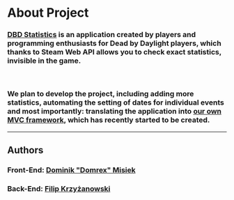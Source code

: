 # About Project
### [DBD Statistics](www.dbd-statistics.ct8.pl) is an application created by players and programming enthusiasts for Dead by Daylight players, which thanks to Steam Web API allows you to check exact statistics, invisible in the game.

<br>

### We plan to develop the project, including adding more statistics, automating the setting of dates for individual events and most importantly: translating the application into [our own MVC framework](https://github.com/fkrzski/Basic-PHP-MVC-Template), which has recently started to be created.

---

## Authors
### Front-End: [Dominik "Domrex" Misiek](https://github.com/dmisiek)
### Back-End: [Filip Krzyżanowski](https://github.com/fkrzski)
